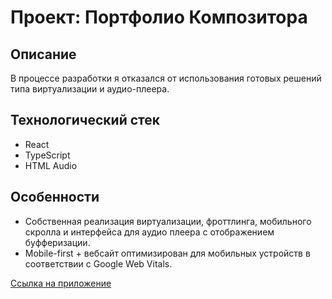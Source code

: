 # Проект: Портфолио Композитора

## Описание
В процессе разработки я отказался от использования готовых решений типа виртуализации и аудио-плеера.

## Технологический стек
- React
- TypeScript
- HTML Audio

## Особенности
- Собственная реализация виртуализации, фроттлинга, мобильного скролла и интерфейса для аудио плеера с отображением буфферизации.
- Mobile-first + вебсайт оптимизирован для мобильных устройств в соответствии с Google Web Vitals. 

[Ссылка на приложение](https://lipatov.nomoredomainswork.ru/)



